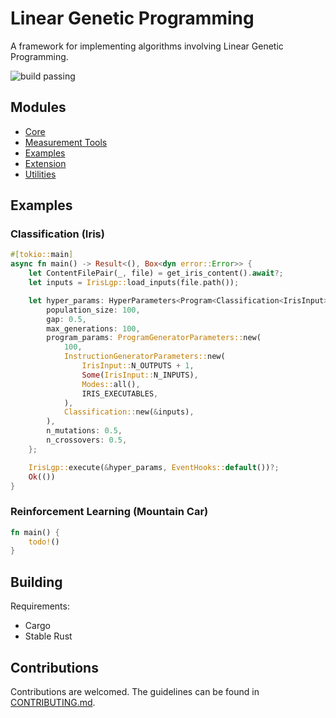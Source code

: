 # Linear Genetic Programming

A framework for implementing algorithms involving Linear Genetic Programming.

![build passing](https://github.com/urmzd/linear-genetic-programming/actions/workflows/develop.yml/badge.svg)

## Modules

-   [Core](src/core/)
-   [Measurement Tools](src/measure/)
-   [Examples](src/examples/)
-   [Extension](src/extensions/)
-   [Utilities](src/utils/)

## Examples

### Classification (Iris)

```rust
#[tokio::main]
async fn main() -> Result<(), Box<dyn error::Error>> {
    let ContentFilePair(_, file) = get_iris_content().await?;
    let inputs = IrisLgp::load_inputs(file.path());

    let hyper_params: HyperParameters<Program<Classification<IrisInput>>> = HyperParameters {
        population_size: 100,
        gap: 0.5,
        max_generations: 100,
        program_params: ProgramGeneratorParameters::new(
            100,
            InstructionGeneratorParameters::new(
                IrisInput::N_OUTPUTS + 1,
                Some(IrisInput::N_INPUTS),
                Modes::all(),
                IRIS_EXECUTABLES,
            ),
            Classification::new(&inputs),
        ),
        n_mutations: 0.5,
        n_crossovers: 0.5,
    };

    IrisLgp::execute(&hyper_params, EventHooks::default())?;
    Ok(())
}
```

### Reinforcement Learning (Mountain Car)

```rust
fn main() {
    todo!()
}
```

## Building

Requirements:

-   Cargo
-   Stable Rust

## Contributions

Contributions are welcomed. The guidelines can be found in [CONTRIBUTING.md](./CONTRIBUTING.md).
